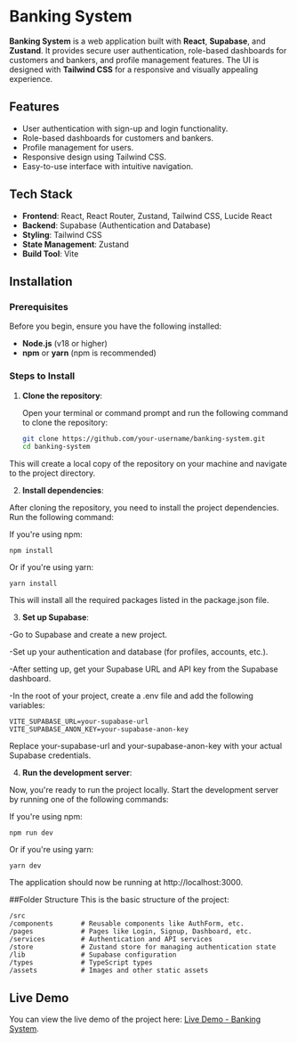 # Banking System

**Banking System** is a web application built with **React**, **Supabase**, and **Zustand**. It provides secure user authentication, role-based dashboards for customers and bankers, and profile management features. The UI is designed with **Tailwind CSS** for a responsive and visually appealing experience.

## Features
- User authentication with sign-up and login functionality.
- Role-based dashboards for customers and bankers.
- Profile management for users.
- Responsive design using Tailwind CSS.
- Easy-to-use interface with intuitive navigation.

## Tech Stack
- **Frontend**: React, React Router, Zustand, Tailwind CSS, Lucide React
- **Backend**: Supabase (Authentication and Database)
- **Styling**: Tailwind CSS
- **State Management**: Zustand
- **Build Tool**: Vite

## Installation

### Prerequisites
Before you begin, ensure you have the following installed:
- **Node.js** (v18 or higher)
- **npm** or **yarn** (npm is recommended)

### Steps to Install

1. **Clone the repository**:

   Open your terminal or command prompt and run the following command to clone the repository:

   ```bash
   git clone https://github.com/your-username/banking-system.git
   cd banking-system
This will create a local copy of the repository on your machine and navigate to the project directory.

2. **Install dependencies**:

After cloning the repository, you need to install the project dependencies. Run the following command:

If you're using npm:

    npm install

Or if you're using yarn:


    yarn install

This will install all the required packages listed in the package.json file.

3. **Set up Supabase**:

-Go to Supabase and create a new project.

-Set up your authentication and database (for profiles, accounts, etc.).
    
-After setting up, get your Supabase URL and API key from the Supabase dashboard.
    
-In the root of your project, create a .env file and add the following variables:

    VITE_SUPABASE_URL=your-supabase-url
    VITE_SUPABASE_ANON_KEY=your-supabase-anon-key

Replace your-supabase-url and your-supabase-anon-key with your actual Supabase credentials.

4. **Run the development server**:

Now, you're ready to run the project locally. Start the development server by running one of the following commands:

If you're using npm:


    npm run dev

Or if you're using yarn:

    yarn dev

The application should now be running at http://localhost:3000.

##Folder Structure
This is the basic structure of the project:


    /src
    /components       # Reusable components like AuthForm, etc.
    /pages            # Pages like Login, Signup, Dashboard, etc.
    /services         # Authentication and API services
    /store            # Zustand store for managing authentication state
    /lib              # Supabase configuration
    /types            # TypeScript types
    /assets           # Images and other static assets


## Live Demo

You can view the live demo of the project here: [Live Demo - Banking System](https://banksystem-81661.web.app).
